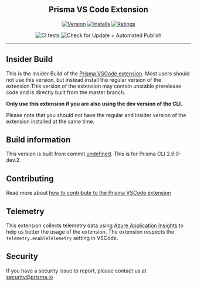 <h2 align="center">Prisma VS Code Extension</h2>
<div align="center">

[![Version](https://vsmarketplacebadge.apphb.com/version/prisma.Prisma.svg)](https://marketplace.visualstudio.com/items?itemName=Prisma.prisma-insider)
[![Installs](https://vsmarketplacebadge.apphb.com/installs/prisma.Prisma.svg)](https://marketplace.visualstudio.com/items?itemName=Prisma.prisma-insider)
[![Ratings](https://vsmarketplacebadge.apphb.com/rating/prisma.Prisma.svg)](https://marketplace.visualstudio.com/items?itemName=Prisma.prisma-insider)

![CI tests](https://img.shields.io/github/workflow/status/prisma/vscode/CI%20tests/master.svg?label=CI%20tests&logo=github)
![Check for Update + Automated Publish](https://img.shields.io/github/workflow/status/prisma/vscode/Check%20for%20Update%20%2B%20Automated%20Publish/master.svg?label=Check%20for%20Update%20%2B%20Automated%20Publish&logo=github)


</div>
<hr>

## Insider Build

This is the Insider Build of the [Prisma VSCode extension](https://marketplace.visualstudio.com/items?itemName=Prisma.prisma). Most users should not use this version, but instead install
the regular version of the extension.This version of the extension may contain unstable prerelease code and is directly built from the master branch. 

**Only use this extension if you are also using the dev version of the CLI.**

Please note that you should not have the regular and insider version of the extension installed at the same time.

## Build information

This version is built from commit [undefined](undefined).
This is for Prisma CLI 2.6.0-dev.2.

## Contributing

Read more about [how to contribute to the Prisma VSCode extension](./packages/vscode/CONTRIBUTING.md)

## Telemetry

This extension collects telemetry data using [Azure Application Insights](https://www.npmjs.com/package/vscode-extension-telemetry) to help us better the usage of the extension.
The extension respects the `telemetry.enableTelemetry` setting in VSCode.

## Security

If you have a security issue to report, please contact us at [security@prisma.io](mailto:security@prisma.io?subject=[GitHub]%20Prisma%202%20Security%20Report%20VSCode)
